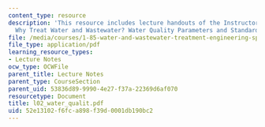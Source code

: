 ```yaml
---
content_type: resource
description: 'This resource includes lecture handouts of the Instructor on the topic:
  Why Treat Water and Wastewater? Water Quality Parameters and Standards.'
file: /media/courses/1-85-water-and-wastewater-treatment-engineering-spring-2006/52e13102f6fca898f39d0001db190bc2_l02_water_qualit.pdf
file_type: application/pdf
learning_resource_types:
- Lecture Notes
ocw_type: OCWFile
parent_title: Lecture Notes
parent_type: CourseSection
parent_uid: 53836d89-9990-4e27-f37a-22369d6af070
resourcetype: Document
title: l02_water_qualit.pdf
uid: 52e13102-f6fc-a898-f39d-0001db190bc2
---
```


